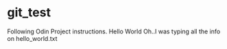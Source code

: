 # git_test
Following Odin Project instructions.
Hello World
Oh..I was typing all the info on hello_world.txt